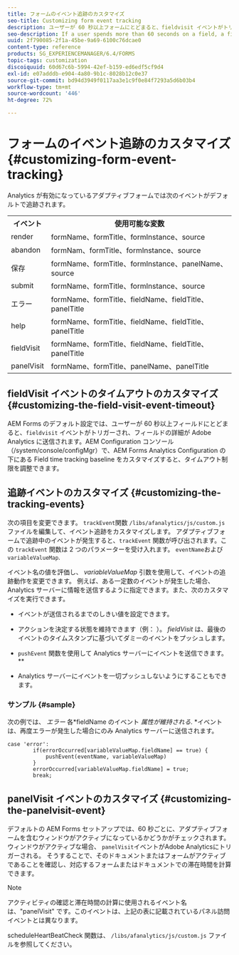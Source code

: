 ```yaml
---
title: フォームのイベント追跡のカスタマイズ
seo-title: Customizing form event tracking
description: ユーザーが 60 秒以上フォームにとどまると、fieldvisit イベントがトリガーされ、フィールドの詳細が Adobe SiteCatalyst に送信されます。
seo-description: If a user spends more than 60 seconds on a field, a fieldvisit event is triggered and the details of the field are sent to Adobe SiteCatalyst.
uuid: 2f790085-2f1a-45be-9a69-6100c76dcae0
content-type: reference
products: SG_EXPERIENCEMANAGER/6.4/FORMS
topic-tags: customization
discoiquuid: 60d67c6b-5994-42ef-b159-ed6edf5cf9d4
exl-id: e07adddb-e904-4a80-9b1c-8028b12c0e37
source-git-commit: bd94d3949f0117aa3e1c9f0e84f7293a5d6b03b4
workflow-type: tm+mt
source-wordcount: '446'
ht-degree: 72%

---
```


# フォームのイベント追跡のカスタマイズ {#customizing-form-event-tracking}

Analytics が有効になっているアダプティブフォームでは次のイベントがデフォルトで追跡されます。

<table> 
 <tbody> 
  <tr> 
   <th>イベント</th> 
   <th>使用可能な変数</th> 
  </tr> 
  <tr> 
   <td>render</td> 
   <td>formName、formTitle、formInstance、source</td> 
  </tr> 
  <tr> 
   <td>abandon</td> 
   <td>formNam、formTitle、formInstance、source</td> 
  </tr> 
  <tr> 
   <td>保存</td> 
   <td>formName、formTitle、formInstance、panelName、source</td> 
  </tr> 
  <tr> 
   <td>submit</td> 
   <td>formName、formTitle、formInstance、source</td> 
  </tr> 
  <tr> 
   <td>エラー</td> 
   <td>formName、formTitle、fieldName、fieldTitle、panelTitle</td> 
  </tr> 
  <tr> 
   <td>help</td> 
   <td>formName、formTitle、fieldName、fieldTitle、panelTitle</td> 
  </tr> 
  <tr> 
   <td>fieldVisit</td> 
   <td>formName、formTitle、fieldName、fieldTitle、panelTitle<br /> </td> 
  </tr> 
  <tr> 
   <td>panelVisit</td> 
   <td>formName、formTitle、panelName、panelTitle</td> 
  </tr> 
 </tbody> 
</table>

## fieldVisit イベントのタイムアウトのカスタマイズ {#customizing-the-field-visit-event-timeout}

AEM Forms のデフォルト設定では、ユーザーが 60 秒以上フィールドにとどまると、`fieldvisit` イベントがトリガーされ、フィールドの詳細が Adobe Analytics に送信されます。AEM Configuration コンソール（/system/console/configMgr）で、AEM Forms Analytics Configuration の下にある Field time tracking baseline をカスタマイズすると、タイムアウト制限を調整できます。

## 追跡イベントのカスタマイズ {#customizing-the-tracking-events}

次の項目を変更できます。 `trackEvent`関数 `/libs/afanalytics/js/custom.js` ファイルを編集して、イベント追跡をカスタマイズします。 アダプティブフォームで追跡中のイベントが発生すると、`trackEvent` 関数が呼び出されます。この `trackEvent` 関数は 2 つのパラメーターを受け入れます。 `eventName`および `variableValueMap`.

イベント名の値を評価し、 *variableValueMap* 引数を使用して、イベントの追跡動作を変更できます。 例えば、ある一定数のイベントが発生した場合、Analytics サーバーに情報を送信するように指定できます。また、次のカスタマイズを実行できます。

* イベントが送信されるまでのしきい値を設定できます。
* アクションを決定する状態を維持できます（例： ）。 *fieldVisit* は、最後のイベントのタイムスタンプに基づいてダミーのイベントをプッシュします。
* `pushEvent` 関数を使用して Analytics サーバーにイベントを送信できます。**

* Analytics サーバーにイベントを一切プッシュしないようにすることもできます。

### サンプル {#sample}

次の例では、 *エラー* 各*fieldName のイベント *属性が維持される*. *イベントは、再度エラーが発生した場合にのみ Analytics サーバーに送信されます。

```
case 'error':
        if(errorOccurred[variableValueMap.fieldName] == true) {
            pushEvent(eventName, variableValueMap)
        }
        errorOccurred[variableValueMap.fieldName] = true;
        break;
```

## panelVisit イベントのカスタマイズ {#customizing-the-panelvisit-event}

デフォルトの AEM Forms セットアップでは、60 秒ごとに、アダプティブフォームを含むウィンドウがアクティブになっているかどうかがチェックされます。ウィンドウがアクティブな場合、 `panelVisit`イベントがAdobe Analyticsにトリガーされる。 そうすることで、そのドキュメントまたはフォームがアクティブであることを確認し、対応するフォームまたはドキュメントでの滞在時間を計算できます。

>[!NOTE]
>
>アクティビティの確認と滞在時間の計算に使用されるイベント名は、&quot;panelVisit&quot; です。このイベントは、上記の表に記載されているパネル訪問イベントとは異なります。

scheduleHeartBeatCheck 関数は、 `/libs/afanalytics/js/custom.js` ファイルを参照してください。
